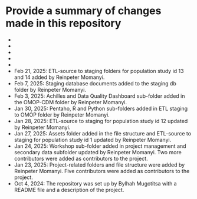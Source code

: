 # Provide a summary of changes made in this repository

-
-
-
-
-
- Feb 21, 2025: ETL-source to staging folders for population study id 13 and 14 added by Reinpeter Momanyi.
- Feb 7, 2025: Staging database documents added to the staging db folder by Reinpeter Momanyi.
- Feb 3, 2025: Achilles and Data Quality Dashboard sub-folder added in the OMOP-CDM folder by Reinpeter Momanyi.
- Jan 30, 2025: Pentaho, R and Python sub-folders added in ETL staging to OMOP folder by Reinpeter Momanyi.
- Jan 28, 2025: ETL-source to staging for population study id 12 updated by Reinpeter Momanyi.
- Jan 27, 2025: Assets folder added in the file structure and ETL-source to staging for population study id 1 updated by 
  Reinpeter Momanyi.
- Jan 24, 2025: Workshop sub-folder added in project management and secondary data subfolder updated by Reinpeter Momanyi.
  Two more contributors were added as contributors to the project.
- Jan 23, 2025: Project-related folders and file structure were added by Reinpeter Momanyi. Five contributors
  were added as contributors to the project.
- Oct 4, 2024: The repository was set up by Bylhah Mugotitsa with a README file and a description of the project.
